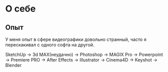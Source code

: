 # О себе

## Опыт

У меня опыт в сфере видеографики довольно странный, часто я перескакивал с одного софта на другой.

SketchUp → 3d MAX(неудачно) → Photoshop → MAGIX Pro → Powerpoint → Premiere PRO → After Effects → Illustrator → Cinema4D → Keyshot → Blender

